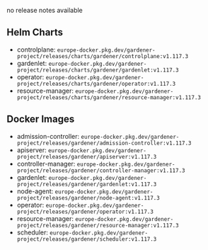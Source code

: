 no release notes available

## Helm Charts
- controlplane: `europe-docker.pkg.dev/gardener-project/releases/charts/gardener/controlplane:v1.117.3`
- gardenlet: `europe-docker.pkg.dev/gardener-project/releases/charts/gardener/gardenlet:v1.117.3`
- operator: `europe-docker.pkg.dev/gardener-project/releases/charts/gardener/operator:v1.117.3`
- resource-manager: `europe-docker.pkg.dev/gardener-project/releases/charts/gardener/resource-manager:v1.117.3`
## Docker Images
- admission-controller: `europe-docker.pkg.dev/gardener-project/releases/gardener/admission-controller:v1.117.3`
- apiserver: `europe-docker.pkg.dev/gardener-project/releases/gardener/apiserver:v1.117.3`
- controller-manager: `europe-docker.pkg.dev/gardener-project/releases/gardener/controller-manager:v1.117.3`
- gardenlet: `europe-docker.pkg.dev/gardener-project/releases/gardener/gardenlet:v1.117.3`
- node-agent: `europe-docker.pkg.dev/gardener-project/releases/gardener/node-agent:v1.117.3`
- operator: `europe-docker.pkg.dev/gardener-project/releases/gardener/operator:v1.117.3`
- resource-manager: `europe-docker.pkg.dev/gardener-project/releases/gardener/resource-manager:v1.117.3`
- scheduler: `europe-docker.pkg.dev/gardener-project/releases/gardener/scheduler:v1.117.3`
